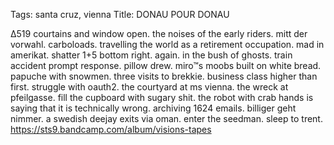 Tags: santa cruz, vienna
Title: DONAU POUR DONAU
  
∆519 courtains and window open. the noises of the early riders. mitt der vorwahl. carboloads. travelling the world as a retirement occupation. mad in amerikat. shatter 1+5 bottom right. again. in the bush of ghosts. train accident prompt response. pillow drew. miro™s moobs built on white bread. papuche with snowmen. three visits to brekkie. business class higher than first. struggle with oauth2. the courtyard at ms vienna. the wreck at pfeilgasse. fill the cupboard with sugary shit. the robot with crab hands is saying that it is technically wrong. archiving 1624 emails. billiger geht nimmer. a swedish deejay exits via oman. enter the seedman. sleep to trent.
<https://sts9.bandcamp.com/album/visions-tapes>